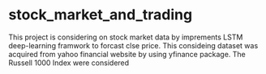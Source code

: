 # stock_market_and_trading
This project is considering on stock market data by imprements LSTM deep-learning framwork to forcast clse price.
This consideing dataset was acquired from yahoo financial website by using yfinance package.
The Russell 1000 Index were considered

